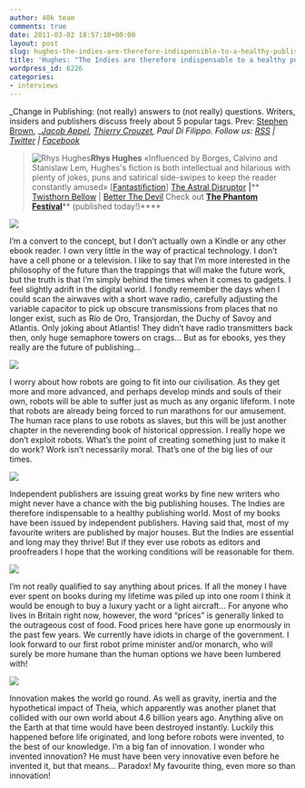 ```yaml
---
author: 40k team
comments: true
date: 2011-03-02 18:57:10+00:00
layout: post
slug: hughes-the-indies-are-therefore-indispensible-to-a-healthy-publishing-world
title: 'Hughes: "The Indies are therefore indispensable to a healthy publishing world."'
wordpress_id: 6226
categories:
- interviews
---
```


_Change in Publishing: (not really) answers to (not really) questions.
Writers, insiders and publishers discuss freely about 5 popular tags.
Prev: [Stephen Brown](http://www.40kbooks.com/?p=4801), __[Jacob Appel](http://www.40kbooks.com/?p=4928), [Thierry Crouzet](http://www.40kbooks.com/?p=5086), Paul Di Filippo.
Follow us: [RSS](http://www.40kbooks.com/?feed=rss2) | [Twitter](http://twitter.com/#!/40kBooks) | [Facebook](http://www.facebook.com/40kbooks)_


> ![Rhys Hughes](http://www.40kbooks.com/wp-content/uploads/Hughes.jpg)**Rhys Hughes**
«Influenced by Borges, Calvino and Stanislaw Lem, Hughes's fiction is both intellectual and hilarious with plenty of jokes, puns and satirical side-swipes to keep the reader constantly amused» [[Fantastifiction](http://www.fantasticfiction.co.uk/h/rhys-hughes/)]
[The Astral Disruptor](http://www.40kbooks.com/?page_id=133&category=13&product_id=18) **|**** [Twisthorn Bellow](http://www.amazon.com/Twisthorn-Bellow-ebook/dp/B003PJ7C5Y/ref=sr_1_1?ie=UTF8&m=AG56TWVU5XWC2&s=digital-text&qid=1299091873&sr=1-1) | [Better The Devil](http://www.amazon.com/Better-The-Devil-ebook/dp/B003TZLQE2/ref=sr_1_2?ie=UTF8&m=AG56TWVU5XWC2&s=digital-text&qid=1299091873&sr=1-2)
Check out [**The Phantom Festival**](http://www.40kbooks.com/?page_id=133&category=13&product_id=50)** (published today!)****


[![](http://www.40kbooks.com/wp-content/uploads/tagebook.jpg)](http://www.40kbooks.com/?attachment_id=4810)

I’m a convert to the concept, but I don’t actually own a Kindle or any other ebook reader. I own very little in the way of practical technology. I don’t have a cell phone or a television. I like to say that I’m more interested in the philosophy of the future than the trappings that will make the future work, but the truth is that I’m simply behind the times when it comes to gadgets. I feel slightly adrift in the digital world. I fondly remember the days when I could scan the airwaves with a short wave radio, carefully adjusting the variable capacitor to pick up obscure transmissions from places that no longer exist, such as Río de Oro, Transjordan, the Duchy of Savoy and Atlantis. Only joking about Atlantis! They didn’t have radio transmitters back then, only huge semaphore towers on crags... But as for ebooks, yes they really are the future of publishing...

[![](http://www.40kbooks.com/wp-content/uploads/tag-future.jpg)](http://www.40kbooks.com/?attachment_id=4815)

I worry about how robots are going to fit into our civilisation. As they get more and more advanced, and perhaps develop minds and souls of their own, robots will be able to suffer just as much as any organic lifeform. I note that robots are already being forced to run marathons for our amusement. The human race plans to use robots as slaves, but this will be just another chapter in the neverending book of historical oppression. I really hope we don’t exploit robots. What’s the point of creating something just to make it do work? Work isn’t necessarily moral. That’s one of the big lies of our times.

[![](http://www.40kbooks.com/wp-content/uploads/tag-indie.jpg)](http://www.40kbooks.com/?attachment_id=4818)

Independent publishers are issuing great works by fine new writers who might never have a chance with the big publishing houses. The Indies are therefore indispensable to a healthy publishing world. Most of my books have been issued by independent publishers. Having said that, most of my favourite writers are published by major houses. But the Indies are essential and long may they thrive! But if they ever use robots as editors and proofreaders I hope that the working conditions will be reasonable for them.

[![](http://www.40kbooks.com/wp-content/uploads/tag-prices.jpg)](http://www.40kbooks.com/?attachment_id=4821)

I’m not really qualified to say anything about prices. If all the money I have ever spent on books during my lifetime was piled up into one room I think it would be enough to buy a luxury yacht or a light aircraft... For anyone who lives in Britain right now, however, the word “prices” is generally linked to the outrageous cost of food. Food prices here have gone up enormously in the past few years. We currently have idiots in charge of the government. I look forward to our first robot prime minister and/or monarch, who will surely be more humane than the human options we have been lumbered with!

[![](http://www.40kbooks.com/wp-content/uploads/tag-innovation.jpg)](http://www.40kbooks.com/?attachment_id=4828)

Innovation makes the world go round. As well as gravity, inertia and the hypothetical impact of Theia, which apparently was another planet that collided with our own world about 4.6 billion years ago. Anything alive on the Earth at that time would have been destroyed instantly. Luckily this happened before life originated, and long before robots were invented, to the best of our knowledge. I’m a big fan of innovation. I wonder who invented innovation? He must have been very innovative even before he invented it, but that means... Paradox! My favourite thing, even more so than innovation!
